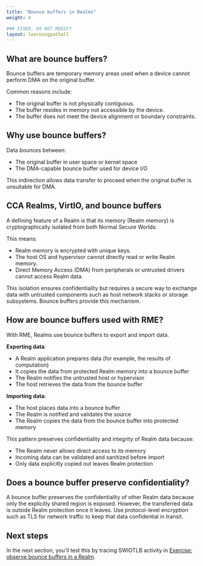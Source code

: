 ```yaml
---
title: "Bounce buffers in Realms"
weight: 4

### FIXED, DO NOT MODIFY
layout: learningpathall
---
```


## What are bounce buffers?

Bounce buffers are temporary memory areas used when a device cannot perform DMA on the original buffer. 

Common reasons include:

- The original buffer is not physically contiguous.
- The buffer resides in memory not accessible by the device.
- The buffer does not meet the device alignment or boundary constraints. 

## Why use bounce buffers?

Data *bounces* between:

- The original buffer in user space or kernel space
- The DMA-capable bounce buffer used for device I/O

This indirection allows data transfer to proceed when the original buffer is unsuitable for DMA.

## CCA Realms, VirtIO, and bounce buffers

A defining feature of a Realm is that its memory (Realm memory) is cryptographically isolated from both Normal Secure Worlds: 

This means:

- Realm memory is encrypted with unique keys.
- The host OS and hypervisor cannot directly read or write Realm memory.
- Direct Memory Access (DMA) from peripherals or untrusted drivers cannot access Realm data.

This isolation ensures confidentiality but requires a secure way to exchange data with untrusted components such as host network stacks or storage subsystems. Bounce buffers provide this mechanism.

## How are bounce buffers used with RME?

With RME, Realms use bounce buffers to export and import data.

**Exporting data**:
   - A Realm application prepares data (for example, the results of computation)
   - It copies the data from protected Realm memory into a bounce buffer
   - The Realm notifies the untrusted host or hypervisor
   - The host retrieves the data from the bounce buffer

**Importing data**:
   - The host places data into a bounce buffer
   - The Realm is notified and validates the source
   - The Realm copies the data from the bounce buffer into protected memory

This pattern preserves confidentiality and integrity of Realm data because:

   - The Realm never allows direct access to its memory
   - Incoming data can be validated and sanitized before import
   - Only data explicitly copied out leaves Realm protection

## Does a bounce buffer preserve confidentiality?

A bounce buffer preserves the confidentiality of other Realm data because only the explicitly shared region is exposed. However, the transferred data is outside Realm protection once it leaves. Use protocol-level encryption such as TLS for network traffic to keep that data confidential in transit.

## Next steps

In the next section, you'll test this by tracing SWIOTLB activity in [Exercise: observe bounce buffers in a Realm](./lab-observe-bounce-buffers.md). 



